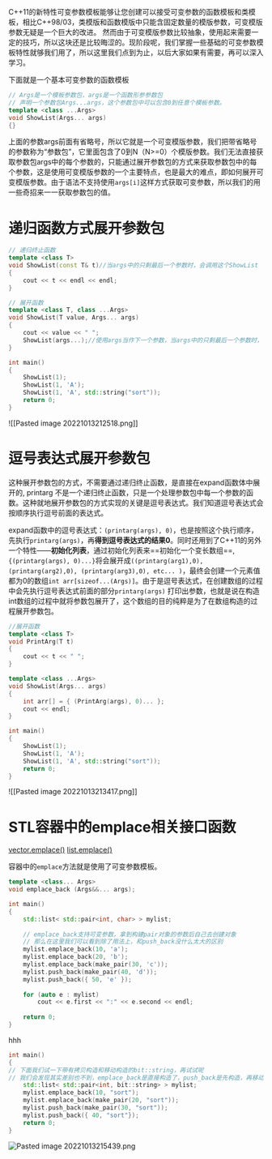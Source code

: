 C++11的新特性可变参数模板能够让您创建可以接受可变参数的函数模板和类模板，相比C++98/03，类模版和函数模版中只能含固定数量的模版参数，可变模版参数无疑是一个巨大的改进。
然而由于可变模版参数比较抽象，使用起来需要一定的技巧，所以这块还是比较晦涩的。现阶段呢，我们掌握一些基础的可变参数模板特性就够我们用了，所以这里我们点到为止，以后大家如果有需要，再可以深入学习。

下面就是一个基本可变参数的函数模板
```cpp
// Args是一个模板参数包，args是一个函数形参参数包
// 声明一个参数包Args...args，这个参数包中可以包含0到任意个模板参数。 
template <class ...Args>
void ShowList(Args... args) 
{}
```
上面的参数args前面有省略号，所以它就是一个可变模版参数，我们把带省略号的参数称为“参数包”，它里面包含了0到N（N>=0）个模版参数。我们无法直接获取参数包args中的每个参数的，只能通过展开参数包的方式来获取参数包中的每个参数，这是使用可变模版参数的一个主要特点，也是最大的难点，即如何展开可变模版参数。由于语法不支持使用`args[i]`这样方式获取可变参数，所以我们的用一些奇招来一一获取参数包的值。

# 递归函数方式展开参数包
```cpp
// 递归终止函数
template <class T>
void ShowList(const T& t)//当args中的只剩最后一个参数时，会调用这个ShowList
{
	cout << t << endl << endl;
}

// 展开函数
template <class T, class ...Args>
void ShowList(T value, Args... args)
{
	cout << value << " ";
	ShowList(args...);//使用args当作下一个参数，当args中的只剩最后一个参数时，会调用上面的ShowList
}

int main()
{
	ShowList(1);
	ShowList(1, 'A');
	ShowList(1, 'A', std::string("sort"));
	return 0;
}
```
![[Pasted image 20221013212518.png]]


# 逗号表达式展开参数包
这种展开参数包的方式，不需要通过递归终止函数，是直接在expand函数体中展开的, printarg 不是一个递归终止函数，只是一个处理参数包中每一个参数的函数。这种就地展开参数包的方式实现的关键是逗号表达式。我们知道逗号表达式会按顺序执行逗号前面的表达式。

expand函数中的逗号表达式：`(printarg(args), 0)`，也是按照这个执行顺序，先执行`printarg(args)`，再**得到逗号表达式的结果0**。同时还用到了C++11的另外一个特性——**初始化列表**，通过初始化列表来==初始化一个变长数组==,`{(printarg(args), 0)...}`将会展开成`((printarg(arg1),0), (printarg(arg2),0), (printarg(arg3),0), etc... )`，最终会创建一个元素值都为0的数组`int arr[sizeof...(Args)]`。由于是逗号表达式，在创建数组的过程中会先执行逗号表达式前面的部分`printarg(args)` 打印出参数，也就是说在构造int数组的过程中就将参数包展开了，这个数组的目的纯粹是为了在数组构造的过程展开参数包。
```cpp
//展开函数  
template <class T>  
void PrintArg(T t)  
{  
    cout << t << " ";  
}

template <class ...Args>  
void ShowList(Args... args)  
{  
    int arr[] = { (PrintArg(args), 0)... };  
    cout << endl;  
}  

int main()  
{  
    ShowList(1);  
    ShowList(1, 'A');  
    ShowList(1, 'A', std::string("sort"));  
    return 0;  
}
```
![[Pasted image 20221013213417.png]]

# STL容器中的emplace相关接口函数
[vector.emplace()](http://www.cplusplus.com/reference/vector/vector/emplace_back/)
[list.emplace()](http://www.cplusplus.com/reference/list/list/emplace_back/)

容器中的`emplace`方法就是使用了可变参数模板。
```cpp
template <class... Args>
void emplace_back (Args&&... args);
```

```cpp
int main()  
{  
    std::list< std::pair<int, char> > mylist;  
    
	// emplace_back支持可变参数，拿到构建pair对象的参数后自己去创建对象  
	// 那么在这里我们可以看到除了用法上，和push_back没什么太大的区别  
    mylist.emplace_back(10, 'a');  
    mylist.emplace_back(20, 'b');  
    mylist.emplace_back(make_pair(30, 'c'));  
    mylist.push_back(make_pair(40, 'd'));  
    mylist.push_back({ 50, 'e' });  
    
    for (auto e : mylist)  
        cout << e.first << ":" << e.second << endl;  
        
    return 0;  
}
```
hhh
```cpp
int main()  
{  
// 下面我们试一下带有拷贝构造和移动构造的bit::string，再试试呢  
// 我们会发现其实差别也不到，emplace_back是直接构造了，push_back是先构造，再移动构造，其实也还好。  
    std::list< std::pair<int, bit::string> > mylist;  
    mylist.emplace_back(10, "sort");  
    mylist.emplace_back(make_pair(20, "sort"));  
    mylist.push_back(make_pair(30, "sort"));  
    mylist.push_back({ 40, "sort"});  
    return 0;  
}
```
![Pasted image 20221013215439.png](https://image-1311137268.cos.ap-chengdu.myqcloud.com/SiYuan/Pasted%20image%2020221013215439.png)
